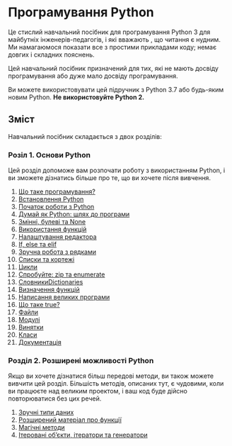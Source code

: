 # **Програмування Python**

Це стислий навчальний посібник для програмування Python 3 для майбутніх інженерів-педагогів, і які вважають , що читання є нудним. Ми намагаюмося показати все з простими прикладами коду; немає довгих і складних пояснень. 

Цей навчальний посібник призначений для тих, які не мають досвіду програмування або дуже мало досвіду програмування.

Ви можете використовувати цей підручник з Python 3.7 або будь-яким новим Python. **Не використовуйте Python 2.**

## Зміст

Навчальний посібник складається з двох розділів:

### Розіл 1. Основи Python

Цей розділ допоможе вам розпочати роботу з використанням Python, і ви
зможете дізнатись більше про те, що ви хочете після вивчення.

1. [Що таке програмування?](basics/what-is-programming.md)
2. [Встановлення Python](basics/installing-python.md)
3. [Початок роботи з Python](basics/getting-started.md)
4. [Думай як Python: шлях до програми](basics/the-way-of-the-program.md)
5. [Змінні, булеві та None](basics/variables.md)
6. [Використання функцій](basics/using-functions.md)
7. [Налаштування редактора](basics/editor-setup.md)
8. [If, else та elif](basics/if.md)
9. [Зручна робота з рядками](basics/handy-stuff-strings.md)
10. [Списки та кортежі](basics/lists-and-tuples.md)
11. [Цикли](basics/loops.md)
12. [Спробуйте: zip та enumerate](basics/trey-hunner-zip-and-enumerate.md)
13. [СловникиDictionaries](basics/dicts.md)
14. [Визначення функцій](basics/defining-functions.md)
15. [Написання великих програми](basics/larger-program.md)
16. [Що таке true?](basics/what-is-true.md)
17. [Файли](basics/files.md)
18. [Модулі](basics/modules.md)
19. [Винятки](basics/exceptions.md)
20. [Класи](basics/classes.md)
21. [Документація](basics/docstrings.md)

### Розділ 2. Розширені можливості Python

Якщо ви хочете дізнатися більш передові методи, ви також можете вивчити цей
розділ. Більшість методів, описаних тут, є чудовими, коли ви працюєте над
великим проектом, і ваш код буде дійсно повторюватися без цих речей.

1. [Зручні типи даних](advanced/datatypes.md)
2. [Розширений матеріал про функції](advanced/functions.md)
3. [Магічні методи](advanced/magicmethods.md)
4. [Ітеровані об’єкти, ітератори та генератори](advanced/iters.md)
